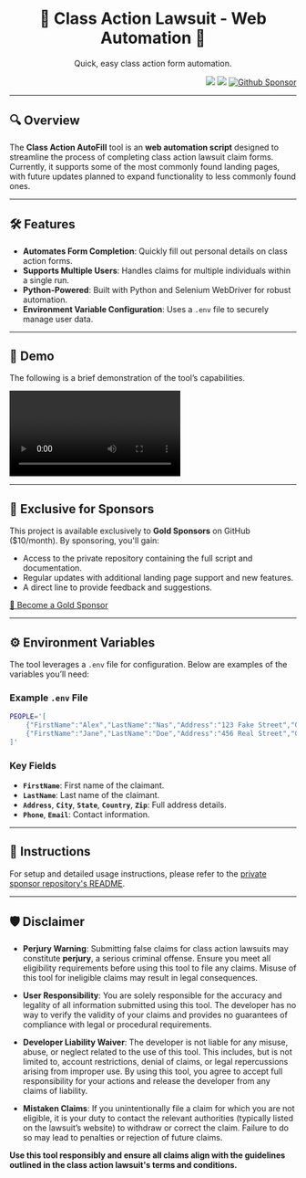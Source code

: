 <h1 align="center"> 📝 Class Action Lawsuit - Web Automation 💼 </h1>
<p align="center">Quick, easy class action form automation.</p>

<p align="right">
    <img src="https://img.shields.io/badge/python-3670A0?style=for-the-badge&logo=python&logoColor=ffdd54"/>
    <img src="https://img.shields.io/badge/-selenium-%43B02A?style=for-the-badge&logo=selenium&logoColor=white"/>
    <a href="https://github.com/sponsors/Prem-ium" target="_blank">
        <img src="https://img.shields.io/badge/sponsor-30363D?style=for-the-badge&logo=GitHub-Sponsors&logoColor=#EA4AA" alt="Github Sponsor"/>
    </a>
</p>

---

## 🔍 Overview 

The **Class Action AutoFill** tool is an **web automation script** designed to streamline the process of completing class action lawsuit claim forms. Currently, it supports some of the most commonly found landing pages, with future updates planned to expand functionality to less commonly found ones.

---

## 🛠 Features

- **Automates Form Completion**: Quickly fill out personal details on class action forms.  
- **Supports Multiple Users**: Handles claims for multiple individuals within a single run.  
- **Python-Powered**: Built with Python and Selenium WebDriver for robust automation.  
- **Environment Variable Configuration**: Uses a `.env` file to securely manage user data.

---
## 🎥 Demo  

The following is a brief demonstration of the tool’s capabilities. 

<video src="https://github.com/user-attachments/assets/2b512c18-f056-47a5-902b-78712c5e1160" controls="controls" style="max-width: 100%; height: auto;">
  Your browser does not support video tags.
https://github.com/user-attachments/assets/2b512c18-f056-47a5-902b-78712c5e1160
</video>

---
## 🌟 Exclusive for Sponsors  

This project is available exclusively to **Gold Sponsors** on GitHub ($10/month). By sponsoring, you'll gain:  

- Access to the private repository containing the full script and documentation.  
- Regular updates with additional landing page support and new features.  
- A direct line to provide feedback and suggestions.  

[💛 Become a Gold Sponsor](https://github.com/sponsors/Prem-ium)  

---

## ⚙️ Environment Variables  

The tool leverages a `.env` file for configuration. Below are examples of the variables you’ll need:  

### Example `.env` File  
```bash
PEOPLE='[
    {"FirstName":"Alex","LastName":"Nas","Address":"123 Fake Street","City":"Atlanta","State":"Georgia","Country":"United States","Zip":"31083","Phone":"9083756473","Email":"alex-nas@gmail.com"},
    {"FirstName":"Jane","LastName":"Doe","Address":"456 Real Street","City":"New York","State":"New York","Country":"USA","Zip":"10001","Phone":"1234567890","Email":"jane-doe@gmail.com"}
]'
```
### Key Fields  

- **`FirstName`**: First name of the claimant.  
- **`LastName`**: Last name of the claimant.  
- **`Address`**, **`City`**, **`State`**, **`Country`**, **`Zip`**: Full address details.  
- **`Phone`**, **`Email`**: Contact information.  

---

## 🚀 Instructions  

For setup and detailed usage instructions, please refer to the [private sponsor repository's README](https://github.com/PremiumSponsor/sponsors/blob/main/Auto-ClassAction/README.md).

---

## 🛡️ Disclaimer  

- **Perjury Warning**: Submitting false claims for class action lawsuits may constitute **perjury**, a serious criminal offense. Ensure you meet all eligibility requirements before using this tool to file any claims. Misuse of this tool for ineligible claims may result in legal consequences.  

- **User Responsibility**: You are solely responsible for the accuracy and legality of all information submitted using this tool. The developer has no way to verify the validity of your claims and provides no guarantees of compliance with legal or procedural requirements.  

- **Developer Liability Waiver**: The developer is not liable for any misuse, abuse, or neglect related to the use of this tool. This includes, but is not limited to, account restrictions, denial of claims, or legal repercussions arising from improper use. By using this tool, you agree to accept full responsibility for your actions and release the developer from any claims of liability.  

- **Mistaken Claims**: If you unintentionally file a claim for which you are not eligible, it is your duty to contact the relevant authorities (typically listed on the lawsuit’s website) to withdraw or correct the claim. Failure to do so may lead to penalties or rejection of future claims.  

**Use this tool responsibly and ensure all claims align with the guidelines outlined in the class action lawsuit's terms and conditions.**  

